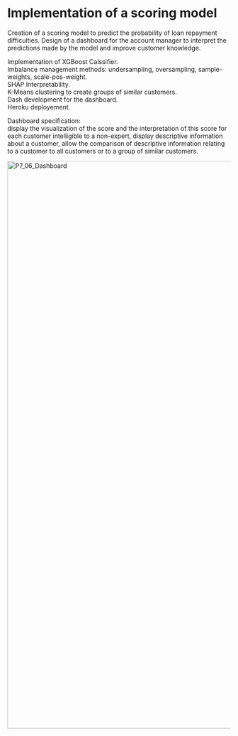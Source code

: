 # Implementation of a scoring model

Creation of a scoring model to predict the probability of loan repayment difficulties.
Design of a dashboard for the account manager to interpret the predictions made by the model and improve customer knowledge.  

Implementation of XGBoost Calssifier.  
Imbalance management methods: undersampling, oversampling, sample-weights, scale-pos-weight.  
SHAP Interpretability.  
K-Means clustering to create groups of similar customers.  
Dash development for the dashboard.  
Heroku deployement.  


Dashboard specification:  
display the visualization of the score and the interpretation of this score for each customer intelligible to a non-expert, display descriptive information about a customer, allow the comparison of descriptive information relating to a customer to all customers or to a group of similar customers.

<img width="1277" alt="P7_06_Dashboard" src="https://user-images.githubusercontent.com/54541286/116552827-c166e080-a8f9-11eb-910c-977f1a54f2f7.png">
